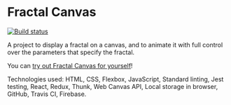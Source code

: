 # Fractal Canvas

[![Build status](https://travis-ci.org/davidryan59/fractal-canvas.svg?master)](https://travis-ci.org/davidryan59)

A project to display a fractal on a canvas, and to animate it with full control over the parameters that specify the fractal.

You can [try out Fractal Canvas for yourself](https://fractal-canvas.web.app)!

Technologies used: HTML, CSS, Flexbox, JavaScript, Standard linting, Jest testing, React, Redux, Thunk, Web Canvas API, Local storage in browser, GitHub, Travis CI, Firebase.
